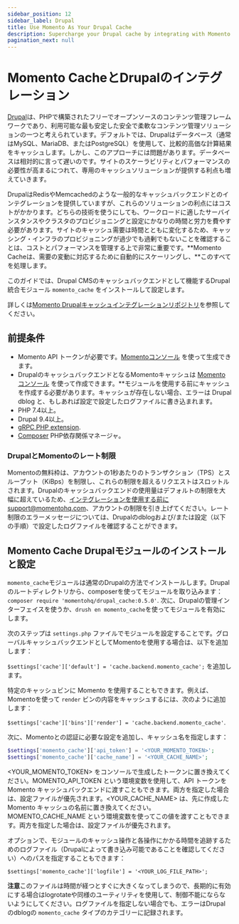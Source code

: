 ```yaml
---
sidebar_position: 12
sidebar_label: Drupal
title: Use Momento As Your Drupal Cache
description: Supercharge your Drupal cache by integrating with Momento 
pagination_next: null
---
```


# Momento CacheとDrupalのインテグレーション

[Drupal](https://www.drupal.org)は、PHPで構築されたフリーでオープンソースのコンテンツ管理フレームワークであり、利用可能な最も安定した安全で柔軟なコンテンツ管理ソリューションの一つと考えられています。デフォルトでは、Drupalはデータベース（通常はMySQL、MariaDB、またはPostgreSQL）を使用して、比較的高価な計算結果をキャッシュします。しかし、このアプローチには問題があります。データベースは相対的に言って遅いのです。サイトのスケーラビリティとパフォーマンスの必要性が高まるにつれて、専用のキャッシュソリューションが提供する利点も増えていきます。

DrupalはRedisやMemcachedのような一般的なキャッシュバックエンドとのインテグレーションを提供していますが、これらのソリューションの利点にはコストがかかります。どちらの技術を使うにしても、ワークロードに適したサーバインスタンスやクラスタのプロビジョニングと設定にかなりの時間と労力を費やす必要があります。サイトのキャッシュ需要は時間とともに変化するため、キャッシング・インフラのプロビジョニングが過少でも過剰でもないことを確認することは、コストとパフォーマンスを管理する上で非常に重要です。**Momento Cacheは、需要の変動に対応するために自動的にスケーリングし、**このすべてを処理します。

このガイドでは、Drupal CMSのキャッシュバックエンドとして機能するDrupal統合モジュール `momento_cache` をインストールして設定します。

詳しくは[Momento Drupalキャッシュインテグレーションリポジトリ](https://github.com/momentohq/drupal-cache)を参照してください。

## 前提条件

* Momento API トークンが必要です。[Momentoコンソール](https://console.gomomento.com) を使って生成できます。
* DrupalのキャッシュバックエンドとなるMomentoキャッシュは [Momento コンソール](https://console.gomomento.com) を使って作成できます。**モジュールを使用する前にキャッシュを作成する必要があります。キャッシュが存在しない場合、エラーは Drupal dblog と、もしあれば設定で設定したログファイルに書き込まれます。
* PHP 7.4以上。
* Drupal 9.4以上。
* [gRPC PHP extension](https://github.com/grpc/grpc/blob/master/src/php/README.md).
* [Composer](https://getcomposer.org/doc/00-intro.md) PHP依存関係マネージャ。

### DrupalとMomentoのレート制限

Momentoの無料枠は、アカウントの1秒あたりのトランザクション（TPS）とスループット（KiBps）を制限し、これらの制限を超えるリクエストはスロットルされます。Drupalのキャッシュバックエンドの使用量はデフォルトの制限を大幅に超えているため、インテグレーションを使用する前にsupport@momentohq.com、アカウントの制限を引き上げてください。レート制限のエラーメッセージについては、Drupalのdblogおよび/または設定（以下の手順）で設定したログファイルを確認することができます。

## Momento Cache Drupalモジュールのインストールと設定

`momento_cache`モジュールは通常のDrupalの方法でインストールします。Drupalのルートディレクトリから、composerを使ってモジュールを取り込みます： `composer require 'momentohq/drupal_cache:0.5.0'`. 次に、Drupalの管理インターフェイスを使うか、`drush en momento_cache`を使ってモジュールを有効にします。

次のステップは `settings.php` ファイルでモジュールを設定することです。グローバルキャッシュバックエンドとしてMomentoを使用する場合は、以下を追加します： 

`$settings['cache']['default'] = 'cache.backend.momento_cache';` を追加します。

特定のキャッシュビンに Momento を使用することもできます。例えば、Momentoを使って `render` ビンの内容をキャッシュするには、次のように追加します：

`$settings['cache']['bins']['render'] = 'cache.backend.momento_cache'`.

次に、Momentoとの認証に必要な設定を追加し、キャッシュ名を指定します：

```php
$settings['momento_cache']['api_token'] = '<YOUR_MOMENTO_TOKEN>';
$settings['momento_cache']['cache_name'] = '<YOUR_CACHE_NAME>';
```

<YOUR_MOMENTO_TOKEN> をコンソールで生成したトークンに置き換えてください。MOMENTO_API_TOKEN という環境変数を使用して、API トークンを Momento キャッシュバックエンドに渡すこともできます。両方を指定した場合は、設定ファイルが優先されます。<YOUR_CACHE_NAME> は、先に作成した Momento キャッシュの名前に置き換えてください。MOMENTO_CACHE_NAME という環境変数を使ってこの値を渡すこともできます。両方を指定した場合は、設定ファイルが優先されます。

オプションで、モジュールのキャッシュ操作と各操作にかかる時間を追跡するためのログファイル（Drupalによって書き込み可能であることを確認してください）へのパスを指定することもできます：

`$settings['momento_cache']['logfile'] = '<YOUR_LOG_FILE_PATH>';`

**注意**このファイルは時間が経つとすぐに大きくなってしまうので、長期的に有効にする場合はlogrotateや同様のユーティリティを使用して、制御不能にならないようにしてください。ログファイルを指定しない場合でも、エラーはDrupalのdblogの `momento_cache` タイプのカテゴリーに記録されます。



